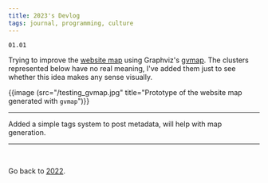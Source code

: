 ```yaml
---
title: 2023's Devlog
tags: journal, programming, culture
---
```


```
01.01
```

Trying to improve the [website map](/map) using Graphviz's [gvmap](https://graphviz.org/docs/cli/gvmap/).
The clusters represented below have no real meaning, I've added them just to see whether this idea makes any sense visually.

{{image (src="/testing_gvmap.jpg" title="Prototype of the website map generated with <code>gvmap</code>")}}

---

Added a simple tags system to post metadata, will help with map generation.

---

<br>

Go back to [2022](/2022).

<br>

